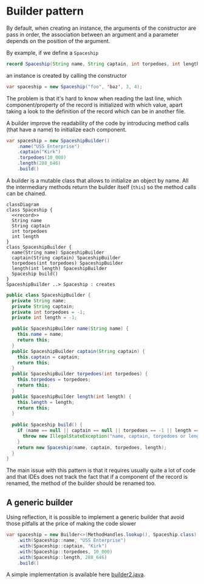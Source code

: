 # Builder pattern

By default, when creating an instance, the arguments of the constructor are pass in order,
the association between an argument and a parameter depends on the position of the argument.

By example, if we define a `Spaceship`
```java
record Spaceship(String name, String captain, int torpedoes, int length) {}
```

an instance is created by calling the constructor
```java
var spaceship = new Spaceship("foo", 'baz', 3, 4);
```

The problem is that it's hard to know when reading the last line, which component/property of the record
is initialized with which value, apart taking a look to the definition of the record which can be in another file.

A builder improve the readability of the code by introducing method calls (that have a name)
to initialize each component.
```java
var spaceship = new SpaceshipBuilder()
    .name("USS Enterprise")
    .captain("Kirk")
    .torpedoes(10_000)
    .length(288_646)
    .build()
```

A builder is a mutable class that allows to initialize an object by name.
All the intermediary methods return the builder itself (`this`) so the method calls can be chained. 

```mermaid
classDiagram
class Spaceship {
  <<record>>
  String name
  String captain
  int torpedoes
  int length
}
class SpaceshipBuilder {
  name(String name) SpaceshipBuilder
  captain(String captain) SpaceshipBuilder
  torpedoes(int torpedoes) SpaceshipBuilder
  length(int length) SpaceshipBuilder
  Spaceship build()
}
SpaceshipBuilder ..> Spaceship : creates
```

```java
public class SpaceshipBuilder {
  private String name;
  private String captain;
  private int torpedoes = -1;
  private int length = -1;

  public SpaceshipBuilder name(String name) {
    this.name = name;
    return this;
  }
  public SpaceshipBuilder captain(String captain) {
    this.captain = captain;
    return this;
  }
  public SpaceshipBuilder torpedoes(int torpedoes) {
    this.torpedoes = torpedoes;
    return this;
  }
  public SpaceshipBuilder length(int length) {
    this.length = length;
    return this;
  }
    
  public Spaceship build() {
    if (name == null || captain == null || torpedoes == -1 || length == -1) {
      throw new IllegalStateException("name, captain, torpedoes or length not initialized");
    }
    return new Spaceship(name, captain, torpedoes, length);
  }
}
```

The main issue with this pattern is that it requires usually quite a lot of code and that IDEs does not track
the fact that if a component of the record is renamed, the method of the builder should be renamed too.


## A generic builder

Using reflection, it is possible to implement a generic builder that avoid those pitfalls
at the price of making the code slower

```java
var spaceship = new Builder<>(MethodHandles.lookup(), Spaceship.class)
    .with(Spaceship::name, "USS Enterprise")
    .with(Spaceship::captain, "Kirk")
    .with(Spaceship::torpedoes, 10_000)
    .with(Spaceship::length, 288_646)
    .build()
```

A simple implementation is available here [builder2.java](builder2.java).
